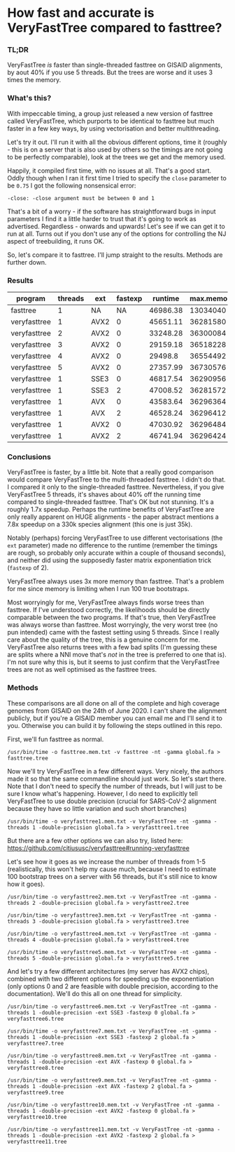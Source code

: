 # How fast and accurate is VeryFastTree compared to fasttree?

### TL;DR

VeryFastTree *is* faster than single-threaded fasttree on GISAID alignments, by aout 40% if you use 5 threads. But the trees are worse and it uses 3 times the memory. 

### What's this?

With impeccable timing, a group just released a new version of fasttree called VeryFastTree, which purports to be identical to fasttree but much faster in a few key ways, by using vectorisation and better multithreading.

Let's try it out. I'll run it with all the obvious different options, time it (roughly - this is on a server that is also used by others so the timings are not going to be perfectly comparable), look at the trees we get and the memory used.

Happily, it compiled first time, with no issues at all. That's a good start. Oddly though when I ran it first time I tried to specify the `close` parameter to be `0.75` I got the following nonsensical error:

`-close: -close argument must be between 0 and 1`

That's a bit of a worry - if the software has straightforward bugs in input parameters I find it a little harder to trust that it's going to work as advertised. Regardless - onwards and upwards! Let's see if we can get it to run at all. Turns out if you don't use any of the options for controlling the NJ aspect of treebuilding, it runs OK.

So, let's compare it to fasttree. I'll jump straight to the results. Methods are further down.

### Results

| program      | threads | ext  | fastexp | runtime  | max.memory | lnL         | bad.splits |
|--------------|---------|------|---------|----------|------------|-------------|------------|
| fasttree     | 1       | NA   | NA      | 46986.38 | 13034040   | -330691.544 | 0          |
| veryfasttree | 1       | AVX2 | 0       | 45651.11 | 36281580   | -330764.426 | 111        |
| veryfasttree | 2       | AVX2 | 0       | 33248.28 | 36300084   | -330764.426 | 111        |
| veryfasttree | 3       | AVX2 | 0       | 29159.18 | 36518228   | -330755.747 | 108        |
| veryfasttree | 4       | AVX2 | 0       | 29498.8  | 36554492   | -330726.65  | 105        |
| veryfasttree | 5       | AVX2 | 0       | 27357.99 | 36730576   | -330882.389 | 123        |
| veryfasttree | 1       | SSE3 | 0       | 46817.54 | 36290956   | -330758.843 | 112        |
| veryfasttree | 1       | SSE3 | 2       | 47008.52 | 36281572   | -330764.426 | 111        |
| veryfasttree | 1       | AVX  | 0       | 43583.64 | 36296364   | -330758.843 | 112        |
| veryfasttree | 1       | AVX  | 2       | 46528.24 | 36296412   | -330758.843 | 112        |
| veryfasttree | 1       | AVX2 | 0       | 47030.92 | 36296484   | -330758.843 | 112        |
| veryfasttree | 1       | AVX2 | 2       | 46741.94 | 36296424   | -330758.843 | 112        |


### Conclusions

VeryFastTree is faster, by a little bit. Note that a really good comparison would compare VeryFastTree to the multi-threaded fasttree. I didn't do that. I compared it only to the single-threaded fasttree. Nevertheless, if you give VeryFastTree 5 threads, it's shaves about 40% off the running time compared to single-threaded fasttree. That's OK but not stunning. It's a roughly 1.7x speedup. Perhaps the runtime benefits of VeryFastTree are only really apparent on HUGE alignments - the paper abstract mentions a 7.8x speedup on a 330k species alignment (this one is just 35k). 

Notably (perhaps) forcing VeryFastTree to use different vectorisations (the `ext` parameter) made no difference to the runtime (remember the timings are rough, so probably only accurate within a couple of thousand seconds), and neither did using the supposedly faster matrix exponentiation trick (`fastexp` of 2). 

VeryFastTree always uses 3x more memory than fasttree. That's a problem for me since memory is limiting when I run 100 true bootstraps.

Most worryingly for me, VeryFastTree always finds worse trees than fasttree. If I've understood correctly, the likelihoods should be directly comparable between the two programs. If that's true, then VeryFastTree was always worse than fasttree. Most worryingly, the very worst tree (no pun intended) came with the fastest setting using 5 threads. Since I really care about the quality of the tree, this is a genuine concern for me. VeryFastTree also returns trees with a few bad splits (I'm guessing these are splits where a NNI move that's *not* in the tree is preferred to one that is). I'm not sure why this is, but it seems to just confirm that the VeryFastTree trees are not as well optimised as the fasttree trees.


### Methods

These comparisons are all done on all of the complete and high coverage genomes from GISAID on the 24th of June 2020. I can't share the alignment publicly, but if you're a GISAID member you can email me and I'll send it to you. Otherwise you can build it by following the steps outlined in this repo. 

First, we'll fun fasttree as normal. 

```
/usr/bin/time -o fasttree.mem.txt -v fasttree -nt -gamma global.fa > fasttree.tree
```

Now we'll try VeryFastTree in a few different ways. Very nicely, the authors made it so that the same commandline should just work. So let's start there. Note that I don't need to specify the number of threads, but I will just to be sure I know what's happening. However, I do need to explicitly tell VeryFastTree to use double precision (crucial for SARS-CoV-2 alignment because they have so little variation and such short branches)

```
/usr/bin/time -o veryfasttree1.mem.txt -v VeryFastTree -nt -gamma -threads 1 -double-precision global.fa > veryfasttree1.tree 
```

But there are a few other options we can also try, listed here: https://github.com/citiususc/veryfasttree#running-veryfasttree

Let's see how it goes as we increase the number of threads from 1-5 (realistically, this won't help my cause much, because I need to estimate 100 bootstrap trees on a server with 56 threads, but it's still nice to know how it goes).

```
/usr/bin/time -o veryfasttree2.mem.txt -v VeryFastTree -nt -gamma -threads 2 -double-precision global.fa > veryfasttree2.tree 

/usr/bin/time -o veryfasttree3.mem.txt -v VeryFastTree -nt -gamma -threads 3 -double-precision global.fa > veryfasttree3.tree 

/usr/bin/time -o veryfasttree4.mem.txt -v VeryFastTree -nt -gamma -threads 4 -double-precision global.fa > veryfasttree4.tree 

/usr/bin/time -o veryfasttree5.mem.txt -v VeryFastTree -nt -gamma -threads 5 -double-precision global.fa > veryfasttree5.tree 
```

And let's try a few different architectures (my server has AVX2 chips), combined with two different options for speeding up the exponentiation (only options 0 and 2 are feasible with double precision, according to the documentation). We'll do this all on one thread for simplicity.

```
/usr/bin/time -o veryfasttree6.mem.txt -v VeryFastTree -nt -gamma -threads 1 -double-precision -ext SSE3 -fastexp 0 global.fa > veryfasttree6.tree 

/usr/bin/time -o veryfasttree7.mem.txt -v VeryFastTree -nt -gamma -threads 1 -double-precision -ext SSE3 -fastexp 2 global.fa > veryfasttree7.tree 

/usr/bin/time -o veryfasttree8.mem.txt -v VeryFastTree -nt -gamma -threads 1 -double-precision -ext AVX -fastexp 0 global.fa > veryfasttree8.tree 

/usr/bin/time -o veryfasttree9.mem.txt -v VeryFastTree -nt -gamma -threads 1 -double-precision -ext AVX -fastexp 2 global.fa > veryfasttree9.tree 

/usr/bin/time -o veryfasttree10.mem.txt -v VeryFastTree -nt -gamma -threads 1 -double-precision -ext AVX2 -fastexp 0 global.fa > veryfasttree10.tree 

/usr/bin/time -o veryfasttree11.mem.txt -v VeryFastTree -nt -gamma -threads 1 -double-precision -ext AVX2 -fastexp 2 global.fa > veryfasttree11.tree 
```